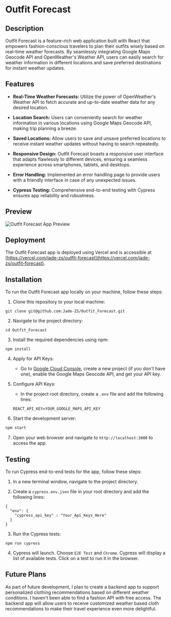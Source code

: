 # Outfit Forecast

## Description

Outfit Forecast is a feature-rich web application built with React that empowers fashion-conscious travelers to plan their outfits wisely based on real-time weather forecasts. By seamlessly integrating Google Maps Geocode API and OpenWeather's Weather API, users can easily search for weather information in different locations and save preferred destinations for instant weather updates.

## Features

- **Real-Time Weather Forecasts:** Utilize the power of OpenWeather's Weather API to fetch accurate and up-to-date weather data for any desired location.

- **Location Search:** Users can conveniently search for weather information in various locations using Google Maps Geocode API, making trip planning a breeze.

- **Saved Locations:** Allow users to save and unsave preferred locations to receive instant weather updates without having to search repeatedly.

- **Responsive Design:** Outfit Forecast boasts a responsive user interface that adapts flawlessly to different devices, ensuring a seamless experience across smartphones, tablets, and desktops.

- **Error Handling:** Implemented an error handling page to provide users with a friendly interface in case of any unexpected issues.

- **Cypress Testing:** Comprehensive end-to-end testing with Cypress ensures app reliability and robustness.

## Preview

![Outfit Forecast App Preview](link_to_your_app_preview.gif)

## Deployment

The Outfit Forecast app is deployed using Vercel and is accessible at [https://vercel.com/jade-zs/outfit-forecast](https://vercel.com/jade-zs/outfit-forecast).

## Installation

To run the Outfit Forecast app locally on your machine, follow these steps:

1. Clone this repository to your local machine:

```
git clone git@github.com:Jade-ZS/Outfit_Forecast.git
```

2. Navigate to the project directory:

```
cd Outfit_Forecast
```

3. Install the required dependencies using npm:

```
npm install
```

4. Apply for API Keys:

   - Go to [Google Cloud Console](https://console.cloud.google.com/), create a new project (if you don't have one), enable the Google Maps Geocode API, and get your API key.

5. Configure API Keys:

   - In the project root directory, create a `.env` file and add the following lines:

   ```
   REACT_API_KEY=YOUR_GOOGLE_MAPS_API_KEY
   ```

6. Start the development server:

```bash
npm start
```

7. Open your web browser and navigate to `http://localhost:3000` to access the app.

## Testing
To run Cypress end-to-end tests for the app, follow these steps:

1. In a new terminal window, navigate to the project directory.

2. Create a `cypress.env.json` file in your root directory and add the following lines:
```
{
  "env": {
    "cypress_api_key" : "Your_Api_Keys_Here"
  }
}
```
3. Run the Cypress tests:
```
npm run cypress
```

4. Cypress will launch. Choose `E2E Test` and `Chrome`.  Cypress will display a list of available tests. Click on a test to run it in the browser.

## Future Plans

As part of future development, I plan to create a backend app to support personalized clothing recommendations based on different weather conditions. I haven't been able to find a fashion API with free access. The backend app will allow users to receive customized weather based cloth recommendations to make their travel experience even more delightful.

